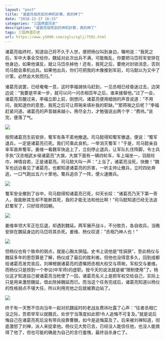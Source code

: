```yaml
---
layout: "post"
title: "诸葛亮临死前的神机妙算，真的神了"
date: "2018-12-17 16:15"
categories: "三国两晋历史"
description: "诸葛亮临死前的神机妙算，真的神了"
tags: 三国两晋历史
url: https://www.y5000.com/zgls/sglj/7501.html
---
```






诸葛亮临终时，知道自己将不久于人世，便把杨仪叫到身边，嘱咐说：“我死之后，军中大事全交给你，魏延对此次出兵不满，可能叛乱，你要把马岱将军安排在他身边，如果他谋反，就让马岱杀掉他！还有，我死之后，要绝对封锁消息，否则司马懿会乘机出兵。如果他出兵，你们可把我的木像推到军前，司马懿以为又中了计策，必然会大败而归。”

诸葛亮说罢，已经奄奄一息，这时李福骑快马赶到，一见丞相已经昏迷过去，边哭边说：“我要是早来一步，就可以问一问丞相百年之后，谁来接替他。”过了一会，诸葛亮苏醒过来，李福立即上前，刚想问，诸葛亮便用细弱的声音说道：“不用问，我知道你的意思，我死之后可让蒋琬来填补我的职缺。”“那蒋琬之后呢？”李福赶紧问道。诸葛亮的声音越来越小，用尽全力，才勉强说出两个字：“费祎。”说完，便落了气。

![](https://img.y5000.com/uploads/allimg/161216/8-16121614502E94.jpg)

按照诸葛亮生前安排，蜀军有条不紊地撤退。司马懿得知蜀军撤退，便说：“蜀军退兵，一定是诸葛亮已死。我们可乘此良机，一举消灭蜀军！”于是，司马懿亲自率军直奔蜀军。姜维一看魏军快追上了，立刻停止退兵，让军队扎住阵脚，令士兵手执“汉丞相武乡侯诸葛亮”大旗，大旗下面有一辆四轮车，车上端坐一，羽扇纶巾，神情自若，正是诸葛亮。司马懿大叫一声：“上当了，诸葛亮没死，快撤！”魏军也远远看见了诸葛亮，也都知道诸葛亮的厉害，一听主帅让撤兵，立时四处奔逃，一口气跑出五六十里地。蜀兵追杀了一阵，便火速撤兵。

![](https://img.y5000.com/uploads/allimg/161216/8-161216145035E0.jpg)

蜀军安全撤到了谷中，司马懿得知诸葛亮已死，仰天长叹：“诸葛亮乃天下第一奇人，我能断其生却不能断其死，我的才能无法和他比啊！”司马懿知道已经无法追赶蜀军了，只好班师回朝。

![](https://img.y5000.com/uploads/allimg/161216/8-16121614533S09.jpg)

姜维率领大军正在后退，却遇到魏延。两军展开战斗，不分胜负，各自收兵，当晚安排在魏延身边的马岱将其杀死。姜维、杨仪叹道：“丞相乃神人也！”

![](https://img.y5000.com/uploads/allimg/161216/14541Qa6-0.jpg)

但杨仪也有个致命的弱点，就是心胸太狭隘。史书上说他是“性狷狭”，至此杨仪与魏延多年的恩怨算是了解，杨仪成了最后的胜利者。但他也没得意多久，回到成都给诸葛亮发完丧后，刘禅根据诸葛亮的遗嘱把丞相大权交与蒋琬，军权交与姜维。而杨仪只是捞到一个参议(中军师)的虚职。按今天的说法就是被“限制使用”了。杨仪这才知道自己被诸葛亮当枪使了一回，诸葛亮名义上是把军权交给自己，实际上只是用来激怒魏延，借此除掉魏延而已。而当这个任务完成后，诸葛亮知道以杨仪的性格弱点不堪大任，所以利用完他之后就被靠边站了。

![](https://img.y5000.com/uploads/allimg/161216/14541R643-1.jpg)

终于有一天憋不住向当年一起对抗魏延时的老战友费祎吐露了心声：“往者丞相亡没之际，吾若举军以就魏氏，处世宁当落度如此邪!令人追悔不可复及。”就是说后悔自己在诸葛亮死后没有带兵投靠曹魏，如今是追悔莫及了。后来被刘禅知道，彻底激怒了刘禅，派人来捉拿他。杨仪见大势已去，已经没人能信任他，也没人能救得了他了，但也可能的确是为自己的言行羞愧，最终自杀身亡了。
